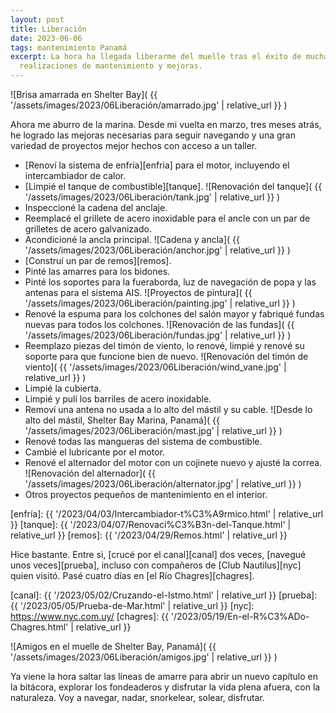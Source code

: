 ```yaml
---
layout: post
title: Liberación
date: 2023-06-06
tags: mantenimiento Panamá
excerpt: La hora ha llegada liberarme del muelle tras el éxito de muchas
  realizaciones de mantenimiento y mejoras.
---
```


![Brisa amarrada en Shelter Bay](
  {{ '/assets/images/2023/06Liberación/amarrado.jpg' | relative_url }}
)

Ahora me aburro de la marina. Desde mi vuelta en marzo, tres meses atrás,
he logrado las mejoras necesarias para seguir navegando y una gran variedad de
proyectos mejor hechos con acceso a un taller.

- [Renoví la sistema de enfría][enfria] para el motor, incluyendo el
intercambiador de calor.
- [Limpié el tanque de combustible][tanque].
![Renovación del tanque](
  {{ '/assets/images/2023/06Liberación/tank.jpg' | relative_url }}
)
- Inspeccioné la cadena del anclaje.
- Reemplacé el grillete de acero inoxidable para el ancle con un par
de grilletes de acero galvanizado.
- Acondicioné la ancla principal.
![Cadena y ancla](
  {{ '/assets/images/2023/06Liberación/anchor.jpg' | relative_url }}
)
- [Construí un par de remos][remos].
- Pinté las amarres para los bidones.
- Pinté los soportes para la fueraborda, luz de navegación de popa y
las antenas para el sistema AIS.
![Proyectos de pintura](
  {{ '/assets/images/2023/06Liberación/painting.jpg' | relative_url }}
)
- Renové la espuma para los colchones del salón mayor y fabriqué fundas
nuevas para todos los colchones.
![Renovación de las fundas](
  {{ '/assets/images/2023/06Liberación/fundas.jpg' | relative_url }}
)
- Reemplazo piezas del timón de viento, lo renové, limpié y renové su soporte
para que funcione bien de nuevo.
![Renovación del timón de viento](
  {{ '/assets/images/2023/06Liberación/wind_vane.jpg' | relative_url }}
)
- Limpié la cubierta.
- Limpié y pulí los barriles de acero inoxidable.
- Removí una antena no usada a lo alto del mástil y su cable.
![Desde lo alto del mástil, Shelter Bay Marina, Panamá](
  {{ '/assets/images/2023/06Liberación/mast.jpg' | relative_url }}
)
- Renové todas las mangueras del sistema de combustible.
- Cambié el lubricante por el motor.
- Renové el alternador del motor con un cojinete nuevo y ajusté la correa.
![Renovación del alternador](
  {{ '/assets/images/2023/06Liberación/alternator.jpg' | relative_url }}
)
- Otros proyectos pequeños de mantenimiento en el interior.

[enfría]: {{ '/2023/04/03/Intercambiador-t%C3%A9rmico.html' | relative_url }}
[tanque]: {{ '/2023/04/07/Renovaci%C3%B3n-del-Tanque.html' | relative_url }}
[remos]: {{ '/2023/04/29/Remos.html' | relative_url }}

Hice bastante. Entre si, [crucé por el canal][canal] dos veces,
[navegué unos veces][prueba], incluso con compañeros de
[Club Nautilus][nyc] quien visitó. Pasé cuatro días en [el Río Chagres][chagres].

[canal]: {{ '/2023/05/02/Cruzando-el-Istmo.html' | relative_url }}
[prueba]: {{ '/2023/05/05/Prueba-de-Mar.html' | relative_url }}
[nyc]: https://www.nyc.com.uy/
[chagres]: {{ '/2023/05/19/En-el-R%C3%ADo-Chagres.html' | relative_url }}

![Amigos en el muelle de Shelter Bay, Panamá](
  {{ '/assets/images/2023/06Liberación/amigos.jpg' | relative_url }}
)

Ya viene la hora saltar las líneas de amarre para abrir un nuevo capítulo
en la bitácora, explorar los fondeaderos y disfrutar la vida plena afuera,
con la naturaleza. Voy a navegar, nadar, snorkelear, solear, disfrutar.

